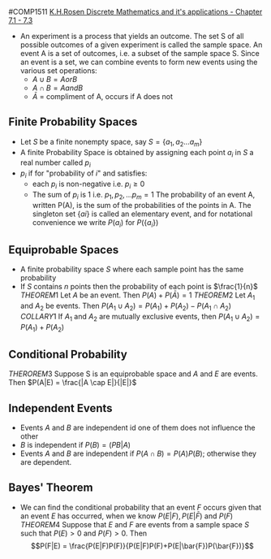#COMP1511 
[K.H.Rosen Discrete Mathematics and it's applications - Chapter 7.1 - 7.3](https://docs.google.com/viewer?a=v&pid=sites&srcid=ZGVmYXVsdGRvbWFpbnxzYWVlZG9vbjF8Z3g6N2JmM2Y5YWEzMmRlNWUzNw)
- An experiment is a process that yields an outcome. The set S of all possible outcomes of a given experiment is called the sample space. An event A is a set of outcomes, i.e. a subset of the sample space S.
Since an event is a set, we can combine events to form new events using the various set operations:
	- $A \cup B = A or B$
	- $A \cap B = A and B$
	- $\bar{A}$ = compliment of A, occurs if A does not

## Finite Probability Spaces
- Let $S$ be a finite nonempty space, say $S = \{a_1, a_2 ... a_m\}$
- A finite Probability Space is obtained by assigning each point $a_i$ in $S$ a real number called $p_i$
- $p_i$ if for "probability of $i$" and satisfies:
	- each $p_i$ is non-negative i.e. $p_i \geq 0$
	- The sum of $p_i$ is 1 i.e. $p_1, p_2, ... p_m = 1$
The probability of an event A, written P(A), is the sum of the probabilities of the points in A. The singleton set $\{ai\}$ is called an elementary event, and for notational convenience we write $P(a_i)$ for $P(\{a_i\})$

## Equiprobable Spaces
- A finite probability space $S$ where each sample point has the same probability
- If $S$ contains $n$ points then the probability of each point is $\frac{1}{n}$
$THEOREM1$ Let $A$ be an event. Then $P(A) + P(\bar{A}) = 1$
$THEOREM2$ Let $A_1$ and $A_2$ be events. Then $P(A_1 \cup A_2) = P(A_1) + P(A_2) - P(A_1 \cap A_2)$
$COLLARY1$ If $A_1$ and $A_2$ are mutually exclusive events, then $P(A_1 \cup A_2) = P(A_1) + P(A_2)$

## Conditional Probability
$THEROREM3$ Suppose S is an equiprobable space and $A$ and $E$ are events. Then $P(A|E) = \frac{|A \cap E|}{|E|}$

## Independent Events
- Events $A$ and $B$ are independent id one of them does not influence the other
- $B$ is independent if $P(B) = (PB|A)$
- Events $A$ and $B$ are independent if $P(A∩B) = P(A)P(B)$; otherwise they are dependent.

## Bayes' Theorem
- We can find the conditional probability that an event $F$ occurs given that an event $E$ has occurred, when we know $P(E|F),P(E|\bar{F})$ and $P(F)$
$THEOREM4$ Suppose that $E$ and $F$ are events from a sample space $S$ such that $P(E) > 0$ and $P(F) > 0$. Then $$P(F|E) = \frac{P(E|F)P(F)}{P(E|F)P(F)+P(E|\bar{F})P(\bar{F})}$$
